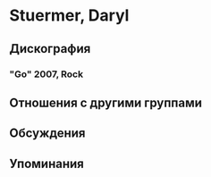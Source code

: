 # Stuermer, Daryl



## Дискография

### "Go" 2007, Rock




## Отношения с другими группами


## Обсуждения


## Упоминания


